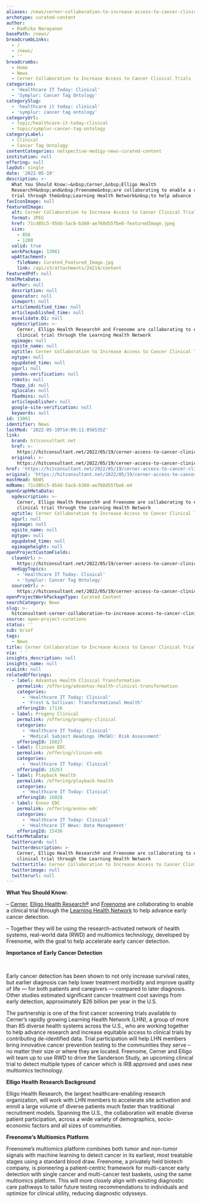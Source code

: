 ```yaml
---
aliases: /news/cerner-collaboration-to-increase-access-to-cancer-clinical-trials
archetype: curated-content
author:
  - Radhika Narayanan
basePath: /news/
breadcrumbLinks:
  - /
  - /news/
  - ''
breadcrumbs:
  - Home
  - News
  - Cerner Collaboration to Increase Access to Cancer Clinical Trials
categories:
  - 'Healthcare IT Today: Clinical'
  - 'Symplur: Cancer Tag Ontology'
categorySlug:
  - 'healthcare it today: clinical'
  - 'symplur: cancer tag ontology'
categoryUrl:
  - topic/healthcare-it-today-clinical
  - topic/symplur-cancer-tag-ontology
categoryLabel:
  - Clinical
  - Cancer Tag Ontology
contentCategories: netspective-medigy-news-curated-content
institution: null
offering: null
layOut: single
date: '2022-05-19'
description: >-
  What You Should Know:–&nbsp;Cerner,&nbsp;Elligo Health
  Research®&nbsp;and&nbsp;Freenome&nbsp;are collaborating to enable a clinical
  trial through the&nbsp;Learning Health Network&nbsp;to help advance 
favIconImage: null
featuredImage:
  alt: Cerner Collaboration to Increase Access to Cancer Clinical Trials
  format: JPEG
  href: 71cd85c5-95dd-5ac6-b360-ae768d55fbe6-featuredImage.jpeg
  size:
    - 856
    - 1280
  valid: true
  workPackage: 13061
  wpAttachment:
    fileName: Curated_Featured_Image.jpg
    link: /api/v3/attachments/24214/content
featuredPdf: null
htmlMetaData:
  author: null
  description: null
  generator: null
  viewport: null
  articlemodified_time: null
  articlepublished_time: null
  msvalidate.01: null
  ogdescription: >-
    Cerner, Elligo Health Research® and Freenome are collaborating to enable a
    clinical trial through the Learning Health Network
  ogimage: null
  ogsite_name: null
  ogtitle: Cerner Collaboration to Increase Access to Cancer Clinical Trials
  ogtype: null
  ogupdated_time: null
  ogurl: null
  yandex-verification: null
  robots: null
  fbapp_id: null
  oglocale: null
  fbadmins: null
  articlepublisher: null
  google-site-verification: null
  keywords: null
id: 13061
identifier: News
lastMod: '2022-05-19T14:09:11.056535Z'
link:
  brand: hitconsultant.net
  href: >-
    https://hitconsultant.net/2022/05/19/cerner-access-to-cancer-clinical-trials/
  original: >-
    https://hitconsultant.net/2022/05/19/cerner-access-to-cancer-clinical-trials/
href: 'https://hitconsultant.net/2022/05/19/cerner-access-to-cancer-clinical-trials/'
original: 'https://hitconsultant.net/2022/05/19/cerner-access-to-cancer-clinical-trials/'
mastHead: NEWS
mdName: 71cd85c5-95dd-5ac6-b360-ae768d55fbe6.md
openGraphMetaData:
  ogdescription: >-
    Cerner, Elligo Health Research® and Freenome are collaborating to enable a
    clinical trial through the Learning Health Network
  ogtitle: Cerner Collaboration to Increase Access to Cancer Clinical Trials
  ogurl: null
  ogimage: null
  ogsite_name: null
  ogtype: null
  ogupdated_time: null
  ogimageheight: null
openProjectCustomFields:
  cleanUrl: >-
    https://hitconsultant.net/2022/05/19/cerner-access-to-cancer-clinical-trials/
  medigyTopics:
    - 'Healthcare IT Today: Clinical'
    - 'Symplur: Cancer Tag Ontology'
  sourceUrl: >-
    https://hitconsultant.net/2022/05/19/cerner-access-to-cancer-clinical-trials/
openProjectWorkPackageType: Curated Content
searchCategory: News
slug: >-
  hitconsultant-cerner-collaboration-to-increase-access-to-cancer-clinical-trials
source: open-project-curations
status: ''
sub: brief
tags:
  - News
title: Cerner Collaboration to Increase Access to Cancer Clinical Trials
via: ' '
insights_description: null
insights_name: null
viaLink: null
relatedOfferings:
  - label: Advantus Health Clinical Transformation
    permalink: /offering/advantus-health-clinical-transformation
    categories:
      - 'Healthcare IT Today: Clinical'
      - 'Frost & Sullivan: Transformational Health'
    offeringId: 17116
  - label: Progeny Clinical
    permalink: /offering/progeny-clinical
    categories:
      - 'Healthcare IT Today: Clinical'
      - 'Medical Subject Headings (MeSH): Risk Assessment'
    offeringId: 16827
  - label: Clinion EDC
    permalink: /offering/clinion-edc
    categories:
      - 'Healthcare IT Today: Clinical'
    offeringId: 16263
  - label: Playback Health
    permalink: /offering/playback-health
    categories:
      - 'Healthcare IT Today: Clinical'
    offeringId: 16028
  - label: Ennov EDC
    permalink: /offering/ennov-edc
    categories:
      - 'Healthcare IT Today: Clinical'
      - 'Healthcare IT News: Data Management'
    offeringId: 15436
twitterMetaData:
  twittercard: null
  twitterdescription: >-
    Cerner, Elligo Health Research® and Freenome are collaborating to enable a
    clinical trial through the Learning Health Network
  twittertitle: Cerner Collaboration to Increase Access to Cancer Clinical Trials
  twitterimage: null
  twitterurl: null
---
```

<p><strong>What You Should Know:</strong></p><p>–&nbsp;<a href="https://www.cerner.com/">Cerner</a>,&nbsp;<a href="https://www.elligohealthresearch.com/">Elligo Health Research®</a>&nbsp;and&nbsp;<a href="https://www.freenome.com/">Freenome</a>&nbsp;are collaborating to enable a clinical trial through the&nbsp;<a href="https://www.cerner.com/solutions/learning-health-network">Learning Health Network</a>&nbsp;to help advance early cancer detection.</p><p>– Together they will be using&nbsp;the research-activated network of health systems, real-world data (RWD) and multiomics technology, developed by Freenome, with the goal to help&nbsp;accelerate early cancer detection.</p><p><strong>Importance of Early Cancer Detection</strong></p><p>&nbsp;</p><p>Early cancer detection has been shown to not only increase survival rates, but earlier diagnosis can help lower treatment morbidity and improve quality of life — for both patients and caregivers — compared to later diagnosis. Other studies estimated significant cancer treatment cost savings from early detection, approximately $26 billion per year in the U.S.</p><p>The partnership is one of the first cancer screening trials available to Cerner’s rapidly growing Learning Health Network (LHN), a group of more than 85 diverse health systems across the U.S., who are working together to help advance research and increase equitable access to clinical trials by contributing de-identified data. Trial participation will help LHN members bring innovative cancer prevention testing to the communities they serve – no matter their size or where they are located. Freenome, Cerner and Elligo will team up to use RWD to drive the Sanderson Study, an upcoming clinical trial to detect multiple types of cancer which is IRB approved and uses new multiomics technology.</p><p><strong>Elligo Health Research Background</strong></p><p>Elligo Health Research, the largest healthcare-enabling research organization, will work with LHN members to accelerate site activation and enroll a large volume of diverse patients much faster than traditional recruitment models. Spanning the U.S., the collaboration will enable diverse patient participation, across a wide variety of demographics, socio-economic factors and all sizes of communities.</p><p><strong>Freenome’s Multiomics Platform</strong></p><p>Freenome’s multiomics platform combines both tumor and non-tumor signals with machine learning to detect cancer in its earliest, most treatable stages using a standard blood draw. Freenome, a privately held biotech company, is pioneering a patient-centric framework for multi-cancer early detection with single cancer and multi-cancer test baskets, using the same multiomics platform. This will more closely align with existing diagnostic care pathways to tailor future testing recommendations to individuals and optimize for clinical utility, reducing diagnostic odysseys.</p>